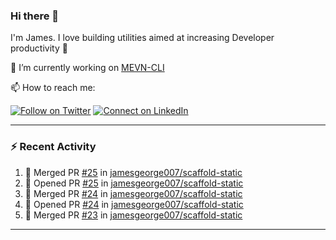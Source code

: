 ### Hi there 👋

I'm James. I love building utilities aimed at increasing Developer productivity :raised_hands: 

🔭 I’m currently working on [MEVN-CLI](https://github.com/madlabsinc/mevn-cli)

📫 How to reach me:

[![Follow on Twitter](https://img.shields.io/badge/--twitter?label=Twitter&logo=Twitter&style=social)](https://twitter.com/james_madhacks) [![Connect on LinkedIn](https://img.shields.io/badge/--linkedin?label=LinkedIn&logo=LinkedIn&style=social)](https://www.linkedin.com/in/jamesgeorge007)

---

### :zap: Recent Activity

<!--START_SECTION:activity-->
1. 🎉 Merged PR [#25](https://github.com/jamesgeorge007/scaffold-static/pull/25) in [jamesgeorge007/scaffold-static](https://github.com/jamesgeorge007/scaffold-static)
2. 💪 Opened PR [#25](https://github.com/jamesgeorge007/scaffold-static/pull/25) in [jamesgeorge007/scaffold-static](https://github.com/jamesgeorge007/scaffold-static)
3. 🎉 Merged PR [#24](https://github.com/jamesgeorge007/scaffold-static/pull/24) in [jamesgeorge007/scaffold-static](https://github.com/jamesgeorge007/scaffold-static)
4. 💪 Opened PR [#24](https://github.com/jamesgeorge007/scaffold-static/pull/24) in [jamesgeorge007/scaffold-static](https://github.com/jamesgeorge007/scaffold-static)
5. 🎉 Merged PR [#23](https://github.com/jamesgeorge007/scaffold-static/pull/23) in [jamesgeorge007/scaffold-static](https://github.com/jamesgeorge007/scaffold-static)
<!--END_SECTION:activity-->

---

<!--
**jamesgeorge007/jamesgeorge007** is a ✨ _special_ ✨ repository because its `README.md` (this file) appears on your GitHub profile.

Here are some ideas to get you started:

- 🌱 I’m currently learning ...
- 👯 I’m looking to collaborate on ...
- 🤔 I’m looking for help with ...
- 💬 Ask me about ...
- 😄 Pronouns: ...
- ⚡ Fun fact: ...
-->
